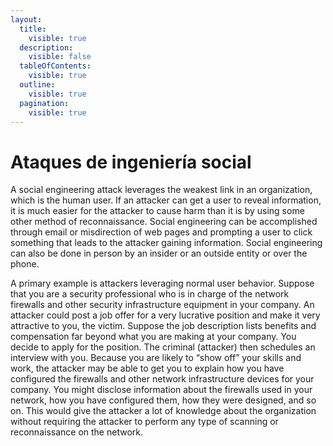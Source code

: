 ```yaml
---
layout:
  title:
    visible: true
  description:
    visible: false
  tableOfContents:
    visible: true
  outline:
    visible: true
  pagination:
    visible: true
---
```


# Ataques de ingeniería social

A social engineering attack leverages the weakest link in an organization, which is the human user. If an attacker can get a user to reveal information, it is much easier for the attacker to cause harm than it is by using some other method of reconnaissance. Social engineering can be accomplished through email or misdirection of web pages and prompting a user to click something that leads to the attacker gaining information. Social engineering can also be done in person by an insider or an outside entity or over the phone.

A primary example is attackers leveraging normal user behavior. Suppose that you are a security professional who is in charge of the network firewalls and other security infrastructure equipment in your company. An attacker could post a job offer for a very lucrative position and make it very attractive to you, the victim. Suppose the job description lists benefits and compensation far beyond what you are making at your company. You decide to apply for the position. The criminal (attacker) then schedules an interview with you. Because you are likely to “show off” your skills and work, the attacker may be able to get you to explain how you have configured the firewalls and other network infrastructure devices for your company. You might disclose information about the firewalls used in your network, how you have configured them, how they were designed, and so on. This would give the attacker a lot of knowledge about the organization without requiring the attacker to perform any type of scanning or reconnaissance on the network.
